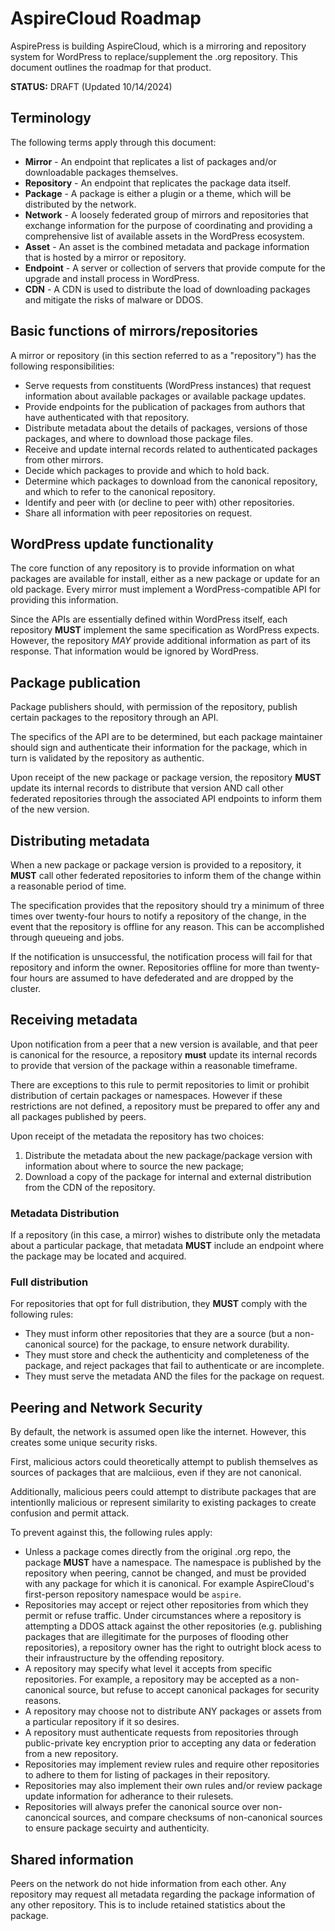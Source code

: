 # AspireCloud Roadmap

AspirePress is building AspireCloud, which is a mirroring and repository system for WordPress to replace/supplement the .org repository. This document outlines the roadmap for that product.

**STATUS:** DRAFT (Updated 10/14/2024)

## Terminology

The following terms apply through this document:

* **Mirror** - An endpoint that replicates a list of packages and/or downloadable packages themselves.
* **Repository** - An endpoint that replicates the package data itself.
* **Package** - A package is either a plugin or a theme, which will be distributed by the network.
* **Network** - A loosely federated group of mirrors and repositories that exchange information for the purpose of coordinating and providing a comprehensive list of available assets in the WordPress ecosystem.
* **Asset** - An asset is the combined metadata and package information that is hosted by a mirror or repository.
* **Endpoint** - A server or collection of servers that provide compute for the upgrade and install process in WordPress.
* **CDN** - A CDN is used to distribute the load of downloading packages and mitigate the risks of malware or DDOS.

## Basic functions of mirrors/repositories

A mirror or repository (in this section referred to as a "repository") has the following responsibilities:

* Serve requests from constituents (WordPress instances) that request information about available packages or available package updates.
* Provide endpoints for the publication of packages from authors that have authenticated with that repository.
* Distribute metadata about the details of packages, versions of those packages, and where to download those package files.
* Receive and update internal records related to authenticated packages from other mirrors.
* Decide which packages to provide and which to hold back.
* Determine which packages to download from the canonical repository, and which to refer to the canonical repository.
* Identify and peer with (or decline to peer with) other repositories.
* Share all information with peer repositories on request.

## WordPress update functionality

The core function of any repository is to provide information on what packages are available for install, either as a new package or update for an old package. Every mirror must implement a WordPress-compatible API for providing this information.

Since the APIs are essentially defined within WordPress itself, each repository **MUST** implement the same specification as WordPress expects. However, the repository *MAY* provide additional information as part of its response. That information would be ignored by WordPress.

## Package publication

Package publishers should, with permission of the repository, publish certain packages to the repository through an API.

The specifics of the API are to be determined, but each package maintainer should sign and authenticate their information for the package, which in turn is validated by the repository as authentic.

Upon receipt of the new package or package version, the repository **MUST** update its internal records to distribute that version AND call other federated repositories through the associated API endpoints to inform them of the new version.

## Distributing metadata

When a new package or package version is provided to a repository, it **MUST** call other federated repositories to inform them of the change within a reasonable period of time.

The specification provides that the repository should try a minimum of three times over twenty-four hours to notify a repository of the change, in the event that the repository is offline for any reason. This can be accomplished through queueing and jobs.

If the notification is unsuccessful, the notification process will fail for that repository and inform the owner. Repositories offline for more than twenty-four hours are assumed to have defederated and are dropped by the cluster.

## Receiving metadata

Upon notification from a peer that a new version is available, and that peer is canonical for the resource, a repository **must** update its internal records to provide that version of the package within a reasonable timeframe.

There are exceptions to this rule to permit repositories to limit or prohibit distribution of certain packages or namespaces. However if these restrictions are not defined, a repository must be prepared to offer any and all packages published by peers.

Upon receipt of the metadata the repository has two choices:

1. Distribute the metadata about the new package/package version with information about where to source the new package;
2. Download a copy of the package for internal and external distribution from the CDN of the repository.

### Metadata Distribution

If a repository (in this case, a mirror) wishes to distribute only the metadata about a particular package, that metadata **MUST** include an endpoint where the package may be located and acquired.

### Full distribution

For repositories that opt for full distribution, they **MUST** comply with the following rules:

* They must inform other repositories that they are a source (but a non-canonical source) for the package, to ensure network durability.
* They must store and check the authenticity and completeness of the package, and reject packages that fail to authenticate or are incomplete.
* They must serve the metadata AND the files for the package on request.

## Peering and Network Security

By default, the network is assumed open like the internet. However, this creates some unique security risks.

First, malicious actors could theoretically attempt to publish themselves as sources of packages that are malciious, even if they are not canonical.

Additionally, malicious peers could attempt to distribute packages that are intentionlly malicious or represent similarity to existing packages to create confusion and permit attack.

To prevent against this, the following rules apply:

* Unless a package comes directly from the original .org repo, the package **MUST** have a namespace. The namespace is published by the repository when peering, cannot be changed, and must be provided with any package for which it is canonical. For example AspireCloud's first-person repository namespace would be `aspire`.
* Repositories may accept or reject other repositories from which they permit or refuse traffic. Under circumstances where a repository is attempting a DDOS attack against the other repositories (e.g. publishing packages that are illegitimate for the purposes of flooding other repositories), a repository owner has the right to outright block acess to their infraustructure by the offending repository.
* A repository may specify what level it accepts from specific repositories. For example, a repository may be accepted as a non-canonical source, but refuse to accept canonical packages for security reasons.
* A repository may choose not to distribute ANY packages or assets from a particular repository if it so desires.
* A repository must authenticate requests from repositories through public-private key encryption prior to accepting any data or federation from a new repository.
* Repositories may implement review rules and require other repositories to adhere to them for listing of packages in their repository.
* Repositories may also implement their own rules and/or review package update information for adherance to their rulesets.
* Repositories will always prefer the canonical source over non-canoncical sources, and compare checksums of non-canonical sources to ensure package secuirty and authenticity.

## Shared information

Peers on the network do not hide information from each other. Any repository may request all metadata regarding the package information of any other repository. This is to include retained statistics about the package.